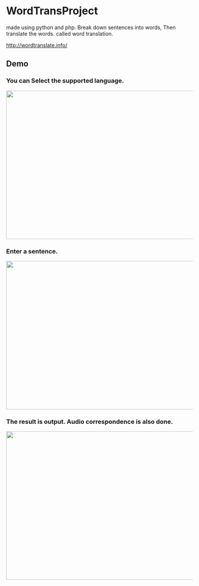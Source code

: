 WordTransProject
====

made using python and php. Break down sentences into words, Then translate the words. called word translation.

http://wordtranslate.info/

## Demo

### You can Select the supported language.

<img src="https://s3.ap-northeast-1.amazonaws.com/ryosukehujisawabucket/WordTranslate1.png?response-content-disposition=inline&X-Amz-Security-Token=AgoGb3JpZ2luEDwaCXVzLXdlc3QtMiKAAox04nvTDvLfT07%2BVD1G7zYRIvYXUEV2pCwIPYjJ2nVB0gX5RJYq1yVrVLq%2FsLNiRZ0C96LBvBeL53PfCYRwE8b40hYAbLFb73baE6Jz2SnGKKA7VgOYfuqBWN4K30hjHcEPw2x%2FFk4FzbCN4pQlq3AdH605a6LPD6AaKjgu9mDPT2V5gQU2KAPXh3Jna1UMI7yYoSbcBUSXwsza1rF4LWeVHX7okdUczicxaxeJIL79AdC1MRitwuU3v8UbGnD5dOc4IzN0QvxURug8T4qlvScadiHeM7KgoT%2F8EZTsMhqRyvJFghvjKzhgX6KvI84QXn6TdO0umYtFPMfgAPvsawgqpgII8f%2F%2F%2F%2F%2F%2F%2F%2F%2F%2FARABGgwxMzI2NDUwOTY2NjciDEl1aAFLV5t0CGMxzSr6ARCAL09tkn%2F2lfyBSQeaI6filmMdywFtbxpqA6s26x0eUtOHSo3RMyTmygnnN08YRf76qmnO7vs%2FPqwMrjVYxhNJd8p29e9%2FDVGtD8mQGJJ7fT6hQMbUauySEi0jX1jRrrRu84uxWE1fWiMNhLRT7ECNUK7dc9bAL2gzCZTnzpUVnWRryVMHCvlSdmmS%2FeB%2BrXdZ6ugQgFGIhqX27st29h2MsxBrNBUViVB5fczDlxHah0GVKRMaGYchEtvy3Z5aTFMMVyzVSvaNaKasSfFC%2Fy3daI1OgYnX7jK6tjwnJFtv%2FeHcGu2NylkWNFyKTyewIMhJn%2Fobc9f8iFgwwYeO2gU%3D&X-Amz-Algorithm=AWS4-HMAC-SHA256&X-Amz-Date=20180709T162026Z&X-Amz-SignedHeaders=host&X-Amz-Expires=300&X-Amz-Credential=ASIAJGI4JDA5S2CJKIZQ%2F20180709%2Fap-northeast-1%2Fs3%2Faws4_request&X-Amz-Signature=0758354f26c8a76aca0840fe984f2490c0d92073ad7caf3d6ac8ab83afdea872" width="600" height="400" />

### Enter a sentence.

<img src="https://s3.ap-northeast-1.amazonaws.com/ryosukehujisawabucket/WordTranslate2.png?response-content-disposition=inline&X-Amz-Security-Token=AgoGb3JpZ2luEDwaCXVzLXdlc3QtMiKAAox04nvTDvLfT07%2BVD1G7zYRIvYXUEV2pCwIPYjJ2nVB0gX5RJYq1yVrVLq%2FsLNiRZ0C96LBvBeL53PfCYRwE8b40hYAbLFb73baE6Jz2SnGKKA7VgOYfuqBWN4K30hjHcEPw2x%2FFk4FzbCN4pQlq3AdH605a6LPD6AaKjgu9mDPT2V5gQU2KAPXh3Jna1UMI7yYoSbcBUSXwsza1rF4LWeVHX7okdUczicxaxeJIL79AdC1MRitwuU3v8UbGnD5dOc4IzN0QvxURug8T4qlvScadiHeM7KgoT%2F8EZTsMhqRyvJFghvjKzhgX6KvI84QXn6TdO0umYtFPMfgAPvsawgqpgII8f%2F%2F%2F%2F%2F%2F%2F%2F%2F%2FARABGgwxMzI2NDUwOTY2NjciDEl1aAFLV5t0CGMxzSr6ARCAL09tkn%2F2lfyBSQeaI6filmMdywFtbxpqA6s26x0eUtOHSo3RMyTmygnnN08YRf76qmnO7vs%2FPqwMrjVYxhNJd8p29e9%2FDVGtD8mQGJJ7fT6hQMbUauySEi0jX1jRrrRu84uxWE1fWiMNhLRT7ECNUK7dc9bAL2gzCZTnzpUVnWRryVMHCvlSdmmS%2FeB%2BrXdZ6ugQgFGIhqX27st29h2MsxBrNBUViVB5fczDlxHah0GVKRMaGYchEtvy3Z5aTFMMVyzVSvaNaKasSfFC%2Fy3daI1OgYnX7jK6tjwnJFtv%2FeHcGu2NylkWNFyKTyewIMhJn%2Fobc9f8iFgwwYeO2gU%3D&X-Amz-Algorithm=AWS4-HMAC-SHA256&X-Amz-Date=20180709T162029Z&X-Amz-SignedHeaders=host&X-Amz-Expires=300&X-Amz-Credential=ASIAJGI4JDA5S2CJKIZQ%2F20180709%2Fap-northeast-1%2Fs3%2Faws4_request&X-Amz-Signature=c8f65283c35d3092bc09c1aaf9b222de541ddfc9f51938cfdc877734422999df" width="600" height="400" />

### The result is output. Audio correspondence is also done.

<img src="https://s3.ap-northeast-1.amazonaws.com/ryosukehujisawabucket/WordTranslate3.png?response-content-disposition=inline&X-Amz-Security-Token=AgoGb3JpZ2luEDwaCXVzLXdlc3QtMiKAAox04nvTDvLfT07%2BVD1G7zYRIvYXUEV2pCwIPYjJ2nVB0gX5RJYq1yVrVLq%2FsLNiRZ0C96LBvBeL53PfCYRwE8b40hYAbLFb73baE6Jz2SnGKKA7VgOYfuqBWN4K30hjHcEPw2x%2FFk4FzbCN4pQlq3AdH605a6LPD6AaKjgu9mDPT2V5gQU2KAPXh3Jna1UMI7yYoSbcBUSXwsza1rF4LWeVHX7okdUczicxaxeJIL79AdC1MRitwuU3v8UbGnD5dOc4IzN0QvxURug8T4qlvScadiHeM7KgoT%2F8EZTsMhqRyvJFghvjKzhgX6KvI84QXn6TdO0umYtFPMfgAPvsawgqpgII8f%2F%2F%2F%2F%2F%2F%2F%2F%2F%2FARABGgwxMzI2NDUwOTY2NjciDEl1aAFLV5t0CGMxzSr6ARCAL09tkn%2F2lfyBSQeaI6filmMdywFtbxpqA6s26x0eUtOHSo3RMyTmygnnN08YRf76qmnO7vs%2FPqwMrjVYxhNJd8p29e9%2FDVGtD8mQGJJ7fT6hQMbUauySEi0jX1jRrrRu84uxWE1fWiMNhLRT7ECNUK7dc9bAL2gzCZTnzpUVnWRryVMHCvlSdmmS%2FeB%2BrXdZ6ugQgFGIhqX27st29h2MsxBrNBUViVB5fczDlxHah0GVKRMaGYchEtvy3Z5aTFMMVyzVSvaNaKasSfFC%2Fy3daI1OgYnX7jK6tjwnJFtv%2FeHcGu2NylkWNFyKTyewIMhJn%2Fobc9f8iFgwwYeO2gU%3D&X-Amz-Algorithm=AWS4-HMAC-SHA256&X-Amz-Date=20180709T162038Z&X-Amz-SignedHeaders=host&X-Amz-Expires=300&X-Amz-Credential=ASIAJGI4JDA5S2CJKIZQ%2F20180709%2Fap-northeast-1%2Fs3%2Faws4_request&X-Amz-Signature=9b2e4f89b97f047fd4fbfefe762488872ff1d5f5e7587c870f35abba7f5c140a" width="600" height="400" />
